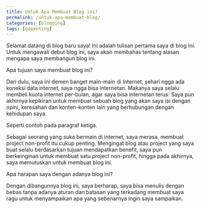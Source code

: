 ```yaml
---
title: Untuk Apa Membuat Blog ini?
permalink: /untuk-apa-membuat-blog/
categories: [blogging]
tags: [gapenting]
---
```


Selamat datang di blog baru saya!
Ini adalah tulisan pertama saya di blog ini. Untuk mengawali debut blog ini, saya akan membahas tentang alasan mengapa saya membangun blog ini. 

Apa tujuan saya membuat blog ini?

Dari dulu, saya ini demen banget main-main di Internet, sehari ngga ada koneksi data internet, saya ngga bisa internetan. Makanya saya selalu membeli kuota internet per-bulan, agar saya bisa internetan terus.
Saya pun akhirnya kepikiran untuk membuat sebuah blog yang akan saya isi dengan opini, keresahan dan konten-konten lain yang berhubungan dengan kehidupan saya.

Seperti contoh pada paragraf ketiga.

Sebagai seorang yang suka bermain di internet, saya merasa, membuat project non-profit itu cukup penting.
Mengingat blog atau project yang saya buat selalu berdasarkan tujuan mendapatkan benefit, saya pun berkeinginan untuk membuat satu project non-profit, hingga pada akhirnya, saya memutuskan untuk membuat blog ini.

Apa harapan saya dengan adanya blog ini?

Dengan dibangunnya blog ini, saya berharap, saya bisa menulis dengan bebas tanpa adanya aturan dan batasan yang terkadang membuat saya ragu untuk menyampaikan apa yang sebenarnya ingin saya sampaikan.
